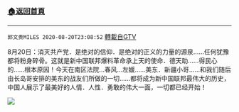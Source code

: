 ﻿###  [:house:返回首頁](https://github.com/ourhimalayas/txt)
---

`郭文贵MILES 2020-08-20T23:08:52` [轉載自GTV](https://gtv.org/web/#/UserInfo/5e596957357cc612d35a8044)

8月20日：消灭共产党．是绝对的信仰．是绝对的正义的力量的源泉……任何犹豫都将粉身碎骨。这就是新中国联邦爆料革命承上天的使命．德天助……得民心的……根本原因！今天在南区法院…春风…左媛……美东．新疆小哥……和我们随后由长岛哥安排的美东的战友们所做的一切……都将成为新中国联邦最伟大的历史，中国人展示了最美好的人情．人性．勇敢的伟大一面，一切都已经开始！

[![](https://filegroup.gtv.org/cdn-cgi/image/width=600/https://filegroup.gtv.org/group3/web/20200820/23/12/0/a1bbf463a0b5c9592da59d469a700223.png)](https://filegroup.gtv.org/group3/default/20200820/23/08/0/95bbdacb1e5767006dc0d8ef0ff4a9a2.MOV)